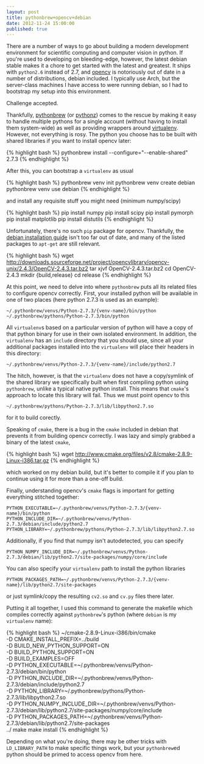 ```yaml
---
layout: post
title: pythonbrew+opencv+debian
date: 2012-11-24 15:00:00
published: true
---
```


There are a number of ways to go about building a modern development
environment for scientific computing and computer vision in python.
If you're used to developing on bleeding-edge, however, the latest
debian stable makes it a chore to get started with the latest and
greatest.  It ships with `python2.6` instead of 2.7, and [opencv][1]
is notoriously out of date in a number of distributions, debian
included.  I typically use Arch, but the server-class machines I have
access to were running debian, so I had to bootstrap my setup into
this environment.

Challenge accepted.

Thankfully, [pythonbrew][2] (or [pythonz][4]) comes to the rescue by
making it easy to handle multiple pythons for a single account
(without having to install them system-wide) as well as providing
wrappers around [virtualenv][3].  However, not everything is rosy.
The python you choose has to be built with shared libraries if you
want to install opencv later:

{% highlight bash %}
pythonbrew install --configure="--enable-shared" 2.7.3 
{% endhighlight %}

After this, you can bootstrap a `virtualenv` as usual

{% highlight bash %}
pythonbrew venv init
pythonbrew venv create debian
pythonbrew venv use debian
{% endhighlight %}

and install any requisite stuff you might need (minimum numpy/scipy)

{% highlight bash %}
pip install numpy
pip install scipy
pip install pymorph
pip install matplotlib
pip install distutils
{% endhighlight %}

Unfortunately, there's no such `pip` package for opencv.  Thankfully,
the [debian installation guide][5] isn't too far out of date, and many
of the listed packages to `apt-get` are still relevant.

{% highlight bash %}
wget http://downloads.sourceforge.net/project/opencvlibrary/opencv-unix/2.4.3/OpenCV-2.4.3.tar.bz2
tar xjvf OpenCV-2.4.3.tar.bz2
cd OpenCV-2.4.3
mkdir {build,release}
cd release
{% endhighlight %}

At this point, we need to delve into where `pythonbrew` puts all its
related files to configure opencv correctly.  First, your installed
python will be available in one of two places (here python 2.7.3 is
used as an example):

    ~/.pythonbrew/venvs/Python-2.7.3/{venv-name}/bin/python
	~/.pythonbrew/pythons/Python-2.7.3/bin/python

All `virtualenv`s based on a particular version of python will have a
copy of that python binary for use in their own isolated environment.
In addition, the `virtualenv` has an `include` directory that you
should use, since all your additional packages installed into the
`virtualenv` will place their headers in this directory:

    ~/.pythonbrew/venvs/Python-2.7.3/{venv-name}/include/python2.7

The hitch, however, is that the `virtualenv` does not have a
copy/symlink of the shared library we specifically built when first
compiling python using `pythonbrew`, unlike a typical native python
install.  This means that `cmake`'s approach to locate this library
will fail.  Thus we must point opencv to this

    ~/.pythonbrew/pythons/Python-2.7.3/lib/libpython2.7.so

for it to build corectly.

Speaking of `cmake`, there is a bug in the `cmake` included in debian
that prevents it from building opencv correctly.  I was lazy and
simply grabbed a binary of the latest `cmake`,

{% highlight bash %}
wget http://www.cmake.org/files/v2.8/cmake-2.8.9-Linux-i386.tar.gz
{% endhighlight %}

which worked on my debian build, but it's better to compile it if you
plan to continue using it for more than a one-off build.

Finally, understanding opencv's `cmake` flags is important for getting
everything stitched together:

    PYTHON_EXECUTABLE=~/.pythonbrew/venvs/Python-2.7.3/{venv-name}/bin/python
	PYTHON_INCLUDE_DIR=~/.pythonbrew/venvs/Python-2.7.3/debian/include/python2.7
	PYTHON_LIBRARY=~/.pythonbrew/pythons/Python-2.7.3/lib/libpython2.7.so
	
Additionally, if you find that numpy isn't autodetected, you can specify

    PYTHON_NUMPY_INCLUDE_DIR=~/.pythonbrew/venvs/Python-2.7.3/debian/lib/python2.7/site-packages/numpy/core/include

You can also specify your `virtualenv` path to install the python libraries

    PYTHON_PACKAGES_PATH=~/.pythonbrew/venvs/Python-2.7.3/{venv-name}/lib/python2.7/site-packages

or just symlink/copy the resulting `cv2.so` and `cv.py` files there later.

Putting it all together, I used this command to generate the makefile
which compiles correctly against `pythonbrew`'s python (where `debian`
is my `virtualenv` name):

{% highlight bash %}
~/cmake-2.8.9-Linux-i386/bin/cmake \
-D CMAKE_INSTALL_PREFIX=../build \
-D BUILD_NEW_PYTHON_SUPPORT=ON \
-D BUILD_PYTHON_SUPPORT=ON \
-D BUILD_EXAMPLES=OFF \
-D PYTHON_EXECUTABLE=~/.pythonbrew/venvs/Python-2.7.3/debian/bin/python \
-D PYTHON_INCLUDE_DIR=~/.pythonbrew/venvs/Python-2.7.3/debian/include/python2.7 \
-D PYTHON_LIBRARY=~/.pythonbrew/pythons/Python-2.7.3/lib/libpython2.7.so \
-D PYTHON_NUMPY_INCLUDE_DIR=~/.pythonbrew/venvs/Python-2.7.3/debian/lib/python2.7/site-packages/numpy/core/include \
-D PYTHON_PACKAGES_PATH=~/.pythonbrew/venvs/Python-2.7.3/debian/lib/python2.7/site-packages \
../
make
make install
{% endhighlight %}

Depending on what you're doing, there may be other tricks with
`LD_LIBRARY_PATH` to make specific things work, but your
`pythonbrew`ed python should be primed to access opencv from here.

[1]: https://opencv.org/
[2]: https://github.com/utahta/pythonbrew
[3]: https://virtualenv.pypa.io/en/latest/
[4]: https://github.com/saghul/pythonz
[5]: http://opencv.willowgarage.com/wiki/InstallGuide%20%3A%20Debian
